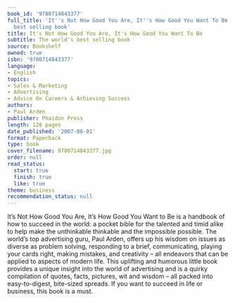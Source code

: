 ```yaml
---
book_id: '9780714843377'
full_title: 'It''s Not How Good You Are, It''s How Good You Want To Be: The world''s
  best selling book'
title: It's Not How Good You Are, It's How Good You Want To Be
subtitle: The world's best selling book
source: Bookshelf
owned: true
isbn: '9780714843377'
language:
- English
topics:
- Sales & Marketing
- Advertising
- Advice On Careers & Achieving Success
authors:
- Paul Arden
publisher: Phaidon Press
length: 128 pages
date_published: '2007-06-01'
format: Paperback
type: book
cover_filename: 9780714843377.jpg
order: null
read_status:
  start: true
  finish: true
  like: true
theme: business
recommendation_status: null
---
```

It’s Not How Good You Are, It’s How Good You Want to Be is a handbook of how to succeed in the world: a pocket bible for the talented and timid alike to help make the unthinkable thinkable and the impossible possible.
The world’s top advertising guru, Paul Arden, offers up his wisdom on issues as diverse as problem solving, responding to a brief, communicating, playing your cards right, making mistakes, and creativity – all endeavors that can be applied to aspects of modern life.
This uplifting and humorous little book provides a unique insight into the world of advertising and is a quirky compilation of quotes, facts, pictures, wit and wisdom – all packed into easy-to-digest, bite-sized spreads. If you want to succeed in life or business, this book is a must.
